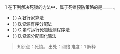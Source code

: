 1
在下列解决死锁的方法中，属于死锁预防策略的是_____ 。
- ( ) A.银行家算法 
- ( ) B.资源有序分配法 
- ( ) C.定时运行死锁检测程序法 
- ( ) D.资源分配图化简法

> 知识点：死锁。
> 出处：网络
> 难度：1
> 解释
